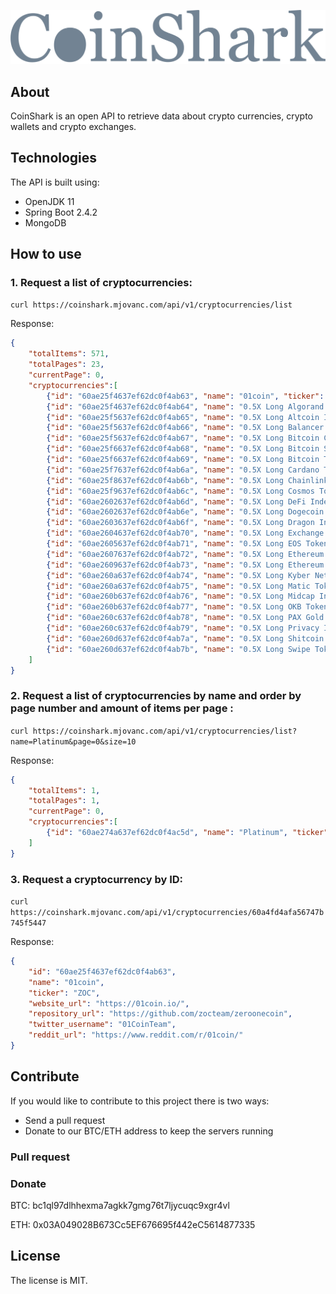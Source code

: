 ![alt text](coinshark-logo.png "CoinShark")

## About
CoinShark is an open API to retrieve data about crypto currencies, crypto wallets and crypto exchanges. 

## Technologies

The API is built using:

- OpenJDK 11
- Spring Boot 2.4.2
- MongoDB

## How to use

### 1. Request a list of cryptocurrencies:

`curl https://coinshark.mjovanc.com/api/v1/cryptocurrencies/list`

Response:

```JSON
{
    "totalItems": 571,
    "totalPages": 23,
    "currentPage": 0,
    "cryptocurrencies":[
        {"id": "60ae25f4637ef62dc0f4ab63", "name": "01coin", "ticker": "ZOC", "website_url": "https://01coin.io/",…},
        {"id": "60ae25f4637ef62dc0f4ab64", "name": "0.5X Long Algorand Token", "ticker": "ALGOHALF",…},
        {"id": "60ae25f5637ef62dc0f4ab65", "name": "0.5X Long Altcoin Index Token", "ticker": "ALTHALF",…},
        {"id": "60ae25f5637ef62dc0f4ab66", "name": "0.5X Long Balancer Token", "ticker": "BALHALF",…},
        {"id": "60ae25f5637ef62dc0f4ab67", "name": "0.5X Long Bitcoin Cash Token", "ticker": "BCHHALF",…},
        {"id": "60ae25f6637ef62dc0f4ab68", "name": "0.5X Long Bitcoin SV Token", "ticker": "BSVHALF",…},
        {"id": "60ae25f6637ef62dc0f4ab69", "name": "0.5X Long Bitcoin Token", "ticker": "HALF",…},
        {"id": "60ae25f7637ef62dc0f4ab6a", "name": "0.5X Long Cardano Token", "ticker": "ADAHALF",…},
        {"id": "60ae25f8637ef62dc0f4ab6b", "name": "0.5X Long Chainlink Token", "ticker": "LINKHALF",…},
        {"id": "60ae25f9637ef62dc0f4ab6c", "name": "0.5X Long Cosmos Token", "ticker": "ATOMHALF",…},
        {"id": "60ae2602637ef62dc0f4ab6d", "name": "0.5X Long DeFi Index Token", "ticker": "DEFIHALF",…},
        {"id": "60ae2602637ef62dc0f4ab6e", "name": "0.5X Long Dogecoin Token", "ticker": "DOGEHALF",…},
        {"id": "60ae2603637ef62dc0f4ab6f", "name": "0.5X Long Dragon Index Token", "ticker": "DRGNHALF",…},
        {"id": "60ae2604637ef62dc0f4ab70", "name": "0.5X Long Exchange Token Index Token", "ticker": "EXCHHALF",…},
        {"id": "60ae2605637ef62dc0f4ab71", "name": "0.5X Long EOS Token", "ticker": "EOSHALF",…},
        {"id": "60ae2607637ef62dc0f4ab72", "name": "0.5X Long Ethereum Classic Token", "ticker": "ETCHALF",…},
        {"id": "60ae2609637ef62dc0f4ab73", "name": "0.5X Long Ethereum Token", "ticker": "ETHHALF",…},
        {"id": "60ae260a637ef62dc0f4ab74", "name": "0.5X Long Kyber Network Token", "ticker": "KNCHALF",…},
        {"id": "60ae260a637ef62dc0f4ab75", "name": "0.5X Long Matic Token", "ticker": "MATICHALF",…},
        {"id": "60ae260b637ef62dc0f4ab76", "name": "0.5X Long Midcap Index Token", "ticker": "MIDHALF",…},
        {"id": "60ae260b637ef62dc0f4ab77", "name": "0.5X Long OKB Token", "ticker": "OKBHALF",…},
        {"id": "60ae260c637ef62dc0f4ab78", "name": "0.5X Long PAX Gold Token", "ticker": "PAXGHALF",…},
        {"id": "60ae260c637ef62dc0f4ab79", "name": "0.5X Long Privacy Index Token", "ticker": "PRIVHALF",…},
        {"id": "60ae260d637ef62dc0f4ab7a", "name": "0.5X Long Shitcoin Index Token", "ticker": "HALFSHIT",…},
        {"id": "60ae260d637ef62dc0f4ab7b", "name": "0.5X Long Swipe Token", "ticker": "SXPHALF",…}
    ]
}
```

### 2. Request a list of cryptocurrencies by name and order by page number and amount of items per page :

`curl https://coinshark.mjovanc.com/api/v1/cryptocurrencies/list?name=Platinum&page=0&size=10`

Response:

```JSON
{
    "totalItems": 1,
    "totalPages": 1,
    "currentPage": 0,
    "cryptocurrencies":[
        {"id": "60ae274a637ef62dc0f4ac5d", "name": "Platinum", "ticker": "PLAT", "website_url": "https://dashplatinum.org",…}
    ]
}
```

### 3. Request a cryptocurrency by ID:

`curl https://coinshark.mjovanc.com/api/v1/cryptocurrencies/60a4fd4afa56747b745f5447`

Response:

```JSON
{
    "id": "60ae25f4637ef62dc0f4ab63",
    "name": "01coin",
    "ticker": "ZOC",
    "website_url": "https://01coin.io/",
    "repository_url": "https://github.com/zocteam/zeroonecoin",
    "twitter_username": "01CoinTeam",
    "reddit_url": "https://www.reddit.com/r/01coin/"
}
```

## Contribute

If you would like to contribute to this project there is two ways:

- Send a pull request
- Donate to our BTC/ETH address to keep the servers running

### Pull request

### Donate

BTC: bc1ql97dlhhexma7agkk7gmg76t7ljycuqc9xgr4vl

ETH: 0x03A049028B673Cc5EF676695f442eC5614877335

## License

The license is MIT.

